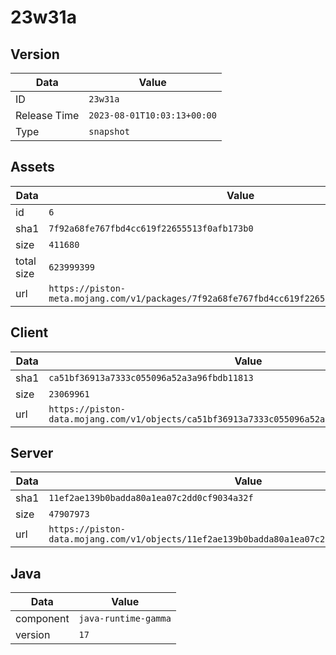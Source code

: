 # 23w31a

## Version

|**Data**        | **Value**                 |
|----------------|-------------------------|
| ID   | ```23w31a```   |
| Release Time   | ```2023-08-01T10:03:13+00:00```   |
| Type   | ```snapshot```   |

## Assets

|**Data**        | **Value**                 |
|----------------|-------------------------|
| id   | ```6```   |
| sha1   | ```7f92a68fe767fbd4cc619f22655513f0afb173b0```   |
| size   | ```411680```   |
| total size  | ```623999399```  |
| url       | ```https://piston-meta.mojang.com/v1/packages/7f92a68fe767fbd4cc619f22655513f0afb173b0/6.json``` |

## Client

|**Data**        | **Value**                 |
|----------------|-------------------------|
| sha1   | ```ca51bf36913a7333c055096a52a3a96fbdb11813```   |
| size   | ```23069961```   |
| url       | ```https://piston-data.mojang.com/v1/objects/ca51bf36913a7333c055096a52a3a96fbdb11813/client.jar``` |

## Server

|**Data**        | **Value**                 |
|----------------|-------------------------|
| sha1   | ```11ef2ae139b0badda80a1ea07c2dd0cf9034a32f```   |
| size   | ```47907973```   |
| url       | ```https://piston-data.mojang.com/v1/objects/11ef2ae139b0badda80a1ea07c2dd0cf9034a32f/server.jar``` |

## Java

|**Data**        | **Value**                 |
|----------------|-------------------------|
| component   | ```java-runtime-gamma```   |
| version   | ```17```   |
